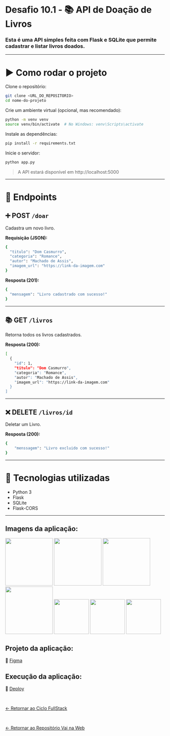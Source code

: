 # Desafio 10.1 - 📚 API de Doação de Livros

### Esta é uma API simples feita com Flask e SQLite que permite cadastrar e listar livros doados.

<hr>

# ▶️ Como rodar o projeto

Clone o repositório:
```bash
git clone <URL_DO_REPOSITORIO>
cd nome-do-projeto
```
Crie um ambiente virtual (opcional, mas recomendado):
```bash
python -m venv venv
source venv/bin/activate  # No Windows: venv\Scripts\activate
```

Instale as dependências:
```bash
pip install -r requirements.txt
```

Inicie o servidor:
```bash
python app.py
```

<blockquote> A API estará disponível em http://localhost:5000 </blockquote>
<hr>

# 🔗 Endpoints

## ➕ POST <code>/doar</code>
Cadastra um novo livro.

**Requisição (JSON):**
```bash
{
  "titulo": "Dom Casmurro",
  "categoria": "Romance",
  "autor": "Machado de Assis",
  "imagem_url": "https://link-da-imagem.com"
}
```
**Resposta (201):**
```bash
{
  "mensagem": "Livro cadastrado com sucesso!"
}
```

<hr>

## 📚 GET <code>/livros</code>
Retorna todos os livros cadastrados.

**Resposta (200):**
```bash
[
  {
    "id": 1,
    "titulo": "Dom Casmurro",
    "categoria": "Romance",
    "autor": "Machado de Assis",
    "imagem_url": "https://link-da-imagem.com"
  }
]
```

<hr>

## ❌ DELETE <code>/livros/id</code>
Deletar um Livro.

**Resposta (200):**
```bash
{
    "menssagem": "Livro excluido com sucesso!"
}
```

<hr>

# 🧰 Tecnologias utilizadas
- Python 3
- Flask
- SQLite
- Flask-CORS

<hr>

## Imagens da aplicação:

<div align="left">
 <img src="https://i.imgur.com/GIjvnxl.png" height="150" />
 <img src="https://i.imgur.com/uB2gPNG.png" height="150" />
 <img src="https://i.imgur.com/eDhZivi.png" height="150" />
 <img src="https://i.imgur.com/0xbr6wS.png" height="150" />
  <img src="https://i.imgur.com/UKQkfmv.png" height="110" />
 <img src="https://i.imgur.com/LQWVqIL.png" height="110" />
 <img src="https://i.imgur.com/zOAqAWz.png" height="110" />
</div>

## Projeto da aplicação:

📌 [Figma](https://www.figma.com/design/MDGn9uI2Ny5Y8sOJWnmfRp/Proposta-Empower?node-id=0-1&node-type=canvas&t=EndtmH2witkacjOy-0)

## Execução da aplicação:

📌 [Deploy](https://vai-na-web-livraria.vercel.app/)

 <br>
 
[<- Retornar ao Ciclo FullStack](https://github.com/GilvanPOliveira/VaiNaWeb/tree/main/CicloFullStack)

  <br>
  
[<- Retornar ao Repositório Vai na Web](https://github.com/GilvanPOliveira/VaiNaWeb)
